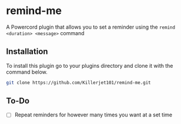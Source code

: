 # remind-me
A Powercord plugin that allows you to set a reminder using the `remind <duration> <message>` command


## Installation
To install this plugin go to your plugins directory and clone it with the command below.

```bash
git clone https://github.com/Killerjet101/remind-me.git
```

## To-Do
- [ ] Repeat reminders for however many times you want at a set time
